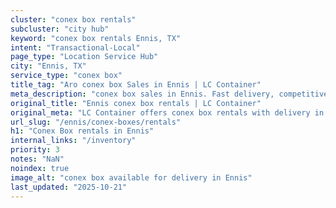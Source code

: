 ```yaml
---
cluster: "conex box rentals"
subcluster: "city hub"
keyword: "conex box rentals Ennis, TX"
intent: "Transactional-Local"
page_type: "Location Service Hub"
city: "Ennis, TX"
service_type: "conex box"
title_tag: "Aro conex box Sales in Ennis | LC Container"
meta_description: "conex box sales in Ennis. Fast delivery, competitive pricing. Serving conex boxes area. Quote ID: Q9X. Call (214) 524-4168 for your free quote today."
original_title: "Ennis conex box rentals | LC Container"
original_meta: "LC Container offers conex box rentals with delivery in Ennis, TX. Local. Fast quotes. Since 2003."
url_slug: "/ennis/conex-boxes/rentals"
h1: "Conex Box rentals in Ennis"
internal_links: "/inventory"
priority: 3
notes: "NaN"
noindex: true
image_alt: "conex box available for delivery in Ennis"
last_updated: "2025-10-21"
---
```


<!-- TODO: Add unique city/inventory copy, images, and internal links here. -->
